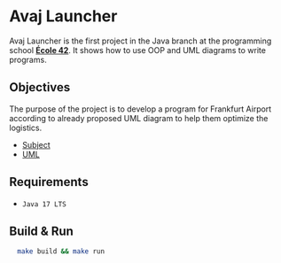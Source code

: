 # Avaj Launcher

Avaj Launcher is the first project in the Java branch at the programming school [**École 42**](https://42.fr). It shows how to use OOP and UML diagrams to write programs.


## Objectives

The purpose of the project is to develop a program for Frankfurt Airport according to already proposed UML diagram to help them optimize the logistics.

- [Subject](doc/subject.pdf)
- [UML](doc/uml.png)


## Requirements

- ```Java 17 LTS```


## Build & Run

```bash
  make build && make run
```